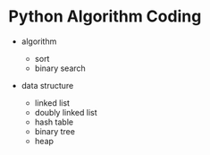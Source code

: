 # Python Algorithm Coding

- algorithm
  - sort
  - binary search
  
- data structure
  - linked list
  - doubly linked list
  - hash table
  - binary tree
  - heap
  






